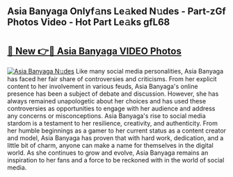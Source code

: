 ## Asia Banyaga Onlyf𝚊ns Le𝚊ked N𝚞des - Part-zGf Photos Video - Hot Part Le𝚊ks gfL68

# <h2><a href="http://ab38151.deff.icu/?id=Asia+Banyaga">🔗 New 👉🔴 Asia Banyaga VIDEO Photos</a></h2>

[![Asia Banyaga N𝚞des](https://i.imgur.com/rIISA9y.gif)](http://ab38151.deff.icu/?id=Asia+Banyaga)
Like many social media personalities, Asia Banyaga has faced her fair share of controversies and criticisms. From her explicit content to her involvement in various feuds, Asia Banyaga's online presence has been a subject of debate and discussion. However, she has always remained unapologetic about her choices and has used these controversies as opportunities to engage with her audience and address any concerns or misconceptions. Asia Banyaga's rise to social media stardom is a testament to her resilience, creativity, and authenticity. From her humble beginnings as a gamer to her current status as a content creator and model, Asia Banyaga has proven that with hard work, dedication, and a little bit of charm, anyone can make a name for themselves in the digital world. As she continues to grow and evolve, Asia Banyaga remains an inspiration to her fans and a force to be reckoned with in the world of social media.
